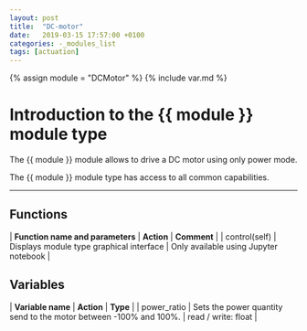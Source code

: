 ```yaml
---
layout: post
title:  "DC-motor"
date:   2019-03-15 17:57:00 +0100
categories: -_modules_list
tags: [actuation]
---
```

{% assign module = "DCMotor" %}
{% include var.md %}

# Introduction to the {{ module }} module type

The {{ module }} module allows to drive a DC motor using only power mode.

The {{ module }} module type has access to all common capabilities.

----

## Functions

| **Function name and parameters** | **Action** | **Comment** |
| control(self) | Displays module type graphical interface | Only available using Jupyter notebook |

## Variables

| **Variable name** | **Action** | **Type** |
| power_ratio | Sets the power quantity send to the motor between -100% and 100%. | read / write: float |
